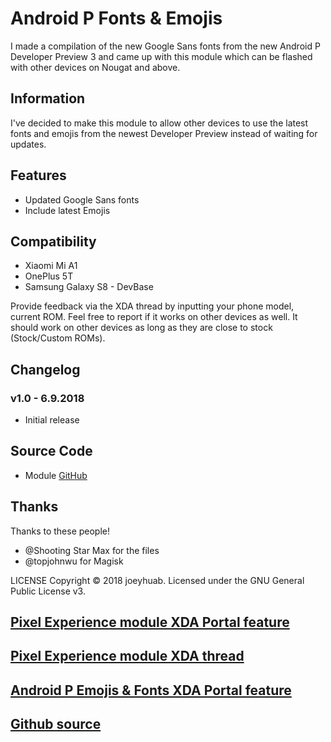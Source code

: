 # Android P Fonts & Emojis
I made a compilation of the new Google Sans fonts from the new Android P Developer Preview 3 and came up with this module which can be flashed with other devices on Nougat and above.

## Information
I've decided to make this module to allow other devices to use the latest fonts and emojis from the newest Developer Preview instead of waiting for updates.

## Features
* Updated Google Sans fonts
* Include latest Emojis

## Compatibility
- Xiaomi Mi A1
- OnePlus 5T
- Samsung Galaxy S8 - DevBase

Provide feedback via the XDA thread by inputting your phone model, current ROM. Feel free to report if it works on other devices as well. It should work on other devices as long as they are close to stock (Stock/Custom ROMs).

## Changelog
### v1.0 - 6.9.2018
* Initial release

## Source Code
* Module [GitHub](https://github.com/joeyhuab/Android-P-Fonts-Emojis)

## Thanks
Thanks to these people!
- @Shooting Star Max for the files
- @topjohnwu for Magisk

LICENSE
Copyright © 2018 joeyhuab. Licensed under the GNU General Public License v3.

## [Pixel Experience module XDA Portal feature](https://www.xda-developers.com/pixel-2-experience-magisk-module/)
## [Pixel Experience module XDA thread](https://forum.xda-developers.com/apps/magisk/module-pixel-2-experience-t3757137/)
## [Android P Emojis & Fonts XDA Portal feature](https://www.xda-developers.com/android-p-emoji-fonts-magisk-module/)
## [Github source](https://github.com/joeyhuab/Android-P-Fonts-Emojis/)
